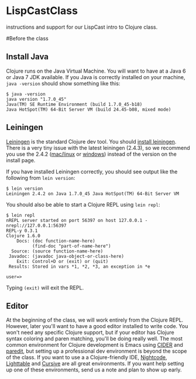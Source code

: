 LispCastClass
=============

instructions and support for our LispCast intro to Clojure class.

#Before the class

## Install Java
Clojure runs on the Java Virtual Machine.  You will want to have at a Java 6 or Java 7 JDK available.  If you Java is correctly installed on your machine, `java -version` should show something like this:

```shell
$ java -version
java version "1.7.0_45"
Java(TM) SE Runtime Environment (build 1.7.0_45-b18)
Java HotSpot(TM) 64-Bit Server VM (build 24.45-b08, mixed mode)
```

## Leiningen

[Leiningen](http://leiningen.org/) is the standard Clojure dev tool.  You should [install leiningen](http://leiningen.org/#install).  There is a very tiny issue with the latest leiningen (2.4.3), so we recommend you use the 2.4.2 ([mac/linux](https://raw.githubusercontent.com/technomancy/leiningen/2.4.2/bin/lein) or [windows](https://raw.githubusercontent.com/technomancy/leiningen/2.4.2/bin/lein.bat))
instead of the version on the install page.  

If you have installed Leiningen correctly, you should see output like the following from `lein version`: 

```shell
$ lein version
Leiningen 2.4.2 on Java 1.7.0_45 Java HotSpot(TM) 64-Bit Server VM
```

You should also be able to start a Clojure REPL using `lein repl`:

```shell
$ lein repl
nREPL server started on port 56397 on host 127.0.0.1 - nrepl://127.0.0.1:56397
REPL-y 0.3.1
Clojure 1.6.0
    Docs: (doc function-name-here)
          (find-doc "part-of-name-here")
  Source: (source function-name-here)
 Javadoc: (javadoc java-object-or-class-here)
    Exit: Control+D or (exit) or (quit)
 Results: Stored in vars *1, *2, *3, an exception in *e

user=>
```

Typing `(exit)` will exit the REPL.

## Editor

At the beginning of the class, we will work entirely from the Clojure REPL.  However, later you'll want to have a good editor installed to write code.  You won't need any specific Clojure support, but if your editor has Clojure syntax coloring and paren matching, you'll be doing really well.  The most common environment for Clojure development is Emacs using [CIDER](https://github.com/clojure-emacs/cider) and [paredit](http://www.emacswiki.org/emacs/ParEdit), but setting up a professional dev environment is beyond the scope of the class.  If you want to use a a Clojure-friendly IDE, [Nightcode](https://nightcode.info/), [Lighttable](http://www.lighttable.com/) and [Cursive](https://cursiveclojure.com/) are all great environments.  If you want help setting up one of these environments, send us a note and plan to show up early.


